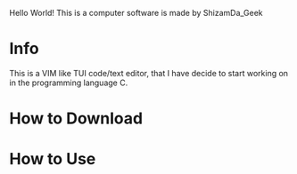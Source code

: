 Hello World!
This is a computer software is made by ShizamDa_Geek

# Info
This is a VIM like TUI code/text editor, that I have decide to start working on in the programming language C.

# How to Download 

# How to Use